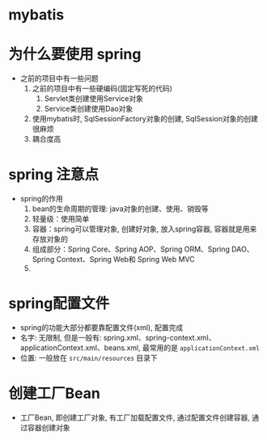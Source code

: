 # mybatis

# 为什么要使用 spring

- 之前的项目中有一些问题
    1. 之前的项目中有一些硬编码(固定写死的代码)
        1. Servlet类创建使用Service对象
        2. Service类创建使用Dao对象
    2. 使用mybatis时, SqlSessionFactory对象的创建, SqlSession对象的创建很麻烦
    3. 耦合度高

# spring 注意点

- spring的作用
    1. bean的生命周期的管理: java对象的创建、使用、销毁等
    2. 轻量级：使用简单
    3. 容器：spring可以管理对象, 创建好对象, 放入spring容器, 容器就是用来存放对象的
    4. 组成部分：Spring Core、Spring AOP、Spring ORM、Spring DAO、Spring Context、Spring Web和 Spring Web MVC
    5.

# spring配置文件

- spring的功能大部分都要靠配置文件(xml), 配置完成
- 名字: 无限制, 但是一般有: spring.xml、spring-context.xml、applicationContext.xml、beans.xml,
  最常用的是 `applicationContext.xml`
- 位置: 一般放在 `src/main/resources` 目录下

# 创建工厂Bean

- 工厂Bean, 即创建工厂对象, 有工厂加载配置文件, 通过配置文件创建容器, 通过容器创建对象
